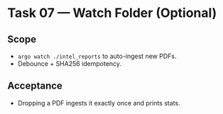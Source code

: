 # Task 07 — Watch Folder (Optional)

## Scope
- `argo watch ./intel_reports` to auto-ingest new PDFs.
- Debounce + SHA256 idempotency.

## Acceptance
- Dropping a PDF ingests it exactly once and prints stats.
